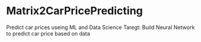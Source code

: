 # Matrix2CarPricePredicting
Predict car prices useing ML and Data Science
Taregt: Build Neural Network to predict car price based on data
